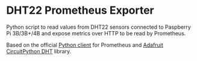 # DHT22 Prometheus Exporter

Python script to read values from DHT22 sensors connected to Paspberry Pi 3B/3B+/4B
and expose metrics over HTTP to be read by Prometheus.

Based on the official [Python client](https://github.com/prometheus/client_python) for Prometheus
and [Adafruit CircuitPython DHT](https://github.com/adafruit/Adafruit_CircuitPython_DHT) library.
